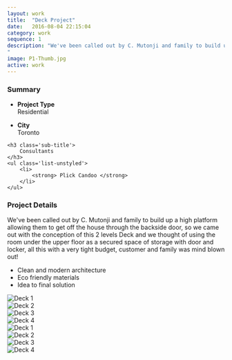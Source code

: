```yaml
---
layout: work
title:  "Deck Project"
date:   2016-08-04 22:15:04
category: work
sequence: 1
description: "We've been called out by C. Mutonji and family to build up a high platform allowing them to get off the house through the backside door, so we came out with the conception of this 2 levels Deck and we thought of using the room under the upper floor as a secured space of storage with door and locker, all this with a very tight budget, customer and family were mind blown out!
"
image: P1-Thumb.jpg
active: work
---
```


<div class='col-xs-12 animated'>
    <h3 class='sub-title'>
        Summary
    </h3>
    <ul class='list-unstyled'>
        <li>
            <p>
                <strong> Project Type </strong> 
                <br>
                Residential                
            </p>                
        </li>        
        <li>                
            <p>
                <strong> City </strong> 
                <br>
                Toronto
            </p>                
        </li>
    </ul>

    <h3 class='sub-title'>
        Consultants
    </h3>
    <ul class='list-unstyled'>
        <li>
            <strong> Plick Candoo </strong> 
        </li>
    </ul>
</div>
<div class='col-md-9 col-sm-8 col-xs-12 animated'>
    <h3 class='sub-title'>
        Project Details
    </h3>
    <p>
        We've been called out by C. Mutonji and family to build up a high platform allowing them to get off the house through the backside door, so we came out with the conception of this 2 levels Deck and we thought of using the room under the upper floor as a secured space of storage with door and locker, all this with a very tight budget, customer and family was mind blown out!
    </p>
    <ul class='list-unstyled list-primary'>
        <li>
            <i class="fa fa-check" aria-hidden="true"></i>
            Clean and modern architecture
        </li>
        <li>
            <i class="fa fa-check" aria-hidden="true"></i>
            Eco friendly materials
        </li>
        <li>
            <i class="fa fa-check" aria-hidden="true"></i>
            Idea to final solution
        </li>
    </ul>
</div>    
    
<div class="col-md-6 col-xs-12">
    <img src="{{site.baseurl}}/images/P1-1-deck.jpg" alt="Deck 1" class='img-responsive img-border' />
</div>
<div class="col-md-6 col-xs-12">
    <img src="{{site.baseurl}}/images/P1-2-deck.jpg" alt="Deck 2" class='img-responsive img-border' />
</div>
<div class="col-md-6 col-xs-12">
    <img src="{{site.baseurl}}/images/P1-3-deck.jpg" alt="Deck 3" class='img-responsive img-border' />
</div>
<div class="col-md-6 col-xs-12">
    <img src="{{site.baseurl}}/images/P1-4-deck.jpg" alt="Deck 4" class='img-responsive img-border' />
</div>            
<div class="col-md-6 col-xs-12">
    <img src="{{site.baseurl}}/images/P1-5-deck.jpg" alt="Deck 1" class='img-responsive img-border' />
</div>
<div class="col-md-6 col-xs-12">
    <img src="{{site.baseurl}}/images/P1-6-deck.jpg" alt="Deck 2" class='img-responsive img-border' />
</div>
<div class="col-md-6 col-xs-12">
    <img src="{{site.baseurl}}/images/P1-7-deck.jpg" alt="Deck 3" class='img-responsive img-border' />
</div>
<div class="col-md-6 col-xs-12">
    <img src="{{site.baseurl}}/images/P1-8-deck.jpg" alt="Deck 4" class='img-responsive img-border' />
</div>
    
